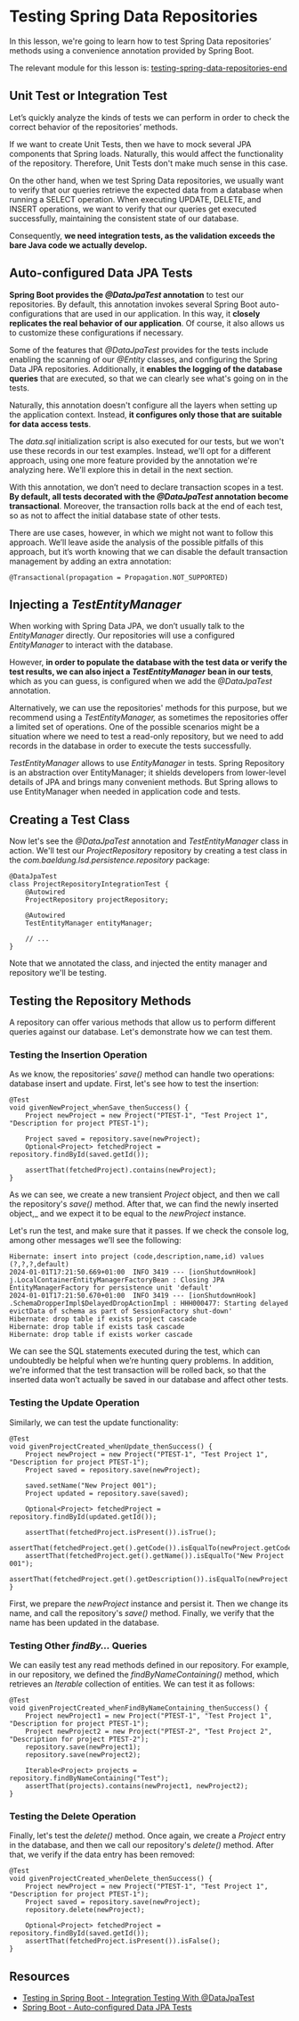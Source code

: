 # Testing Spring Data Repositories

In this lesson, we're going to learn how to test Spring Data repositories’ methods using a convenience annotation provided by Spring Boot.

The relevant module for this lesson is: [testing-spring-data-repositories-end](../code/learn-spring-m3/testing-spring-data-repositories-end)

## Unit Test or Integration Test

Let’s quickly analyze the kinds of tests we can perform in order to check the correct behavior of the repositories’ methods.

If we want to create Unit Tests, then we have to mock several JPA components that Spring loads. Naturally, this would affect the functionality of the repository. Therefore, Unit Tests don't make much sense in this case.

On the other hand, when we test Spring Data repositories, we usually want to verify that our queries retrieve the expected data from a database when running a SELECT operation. When executing UPDATE, DELETE, and INSERT operations, we want to verify that our queries get executed successfully, maintaining the consistent state of our database.

Consequently, **we need integration tests, as the validation exceeds the bare Java code we actually develop.**

## Auto-configured Data JPA Tests

**Spring Boot provides the _@DataJpaTest_ annotation** to test our repositories. By default, this annotation invokes several Spring Boot auto-configurations that are used in our application. In this way, it **closely replicates the real behavior of our application**. Of course, it also allows us to customize these configurations if necessary.

Some of the features that _@DataJpaTest_ provides for the tests include enabling the scanning of our _@Entity_ classes, and configuring the Spring Data JPA repositories. Additionally, it **enables the logging of the database queries** that are executed, so that we can clearly see what's going on in the tests.

Naturally, this annotation doesn't configure all the layers when setting up the application context. Instead, **it configures only those that are suitable for data access tests**.

The _data.sql_ initialization script is also executed for our tests, but we won't use these records in our test examples. Instead, we'll opt for a different approach, using one more feature provided by the annotation we're analyzing here. We'll explore this in detail in the next section.

With this annotation, we don’t need to declare transaction scopes in a test. **By default, all tests decorated with the _@DataJpaTest_ annotation become transactional**. Moreover, the transaction rolls back at the end of each test, so as not to affect the initial database state of other tests.

There are use cases, however, in which we might not want to follow this approach. We’ll leave aside the analysis of the possible pitfalls of this approach, but it’s worth knowing that we can disable the default transaction management by adding an extra annotation:

```
@Transactional(propagation = Propagation.NOT_SUPPORTED)
```

## Injecting a _TestEntityManager_

When working with Spring Data JPA, we don’t usually talk to the _EntityManager_ directly. Our repositories will use a configured _EntityManager_ to interact with the database.

However, **in order to populate the database with the test data or verify the test results, we can also inject a _TestEntityManager_** **bean in our tests**, which as you can guess, is configured when we add the _@DataJpaTest_ annotation.

Alternatively, we can use the repositories' methods for this purpose, but we recommend using a _TestEntityManager,_ as sometimes the repositories offer a limited set of operations. One of the possible scenarios might be a situation where we need to test a read-only repository, but we need to add records in the database in order to execute the tests successfully.

_TestEntityManager_ allows to use _EntityManager_ in tests. Spring Repository is an abstraction over EntityManager; it shields developers from lower-level details of JPA and brings many convenient methods. But Spring allows to use EntityManager when needed in application code and tests.

## Creating a Test Class

Now let's see the _@DataJpaTest_ annotation and _TestEntityManager_ class in action. We'll test our _ProjectRepository_ repository by creating a test class in the _com.baeldung.lsd.persistence.repository_ package:

```
@DataJpaTest
class ProjectRepositoryIntegrationTest {
    @Autowired
    ProjectRepository projectRepository;

    @Autowired
    TestEntityManager entityManager;
    
    // ...
}
```

Note that we annotated the class, and injected the entity manager and repository we'll be testing.

## Testing the Repository Methods

A repository can offer various methods that allow us to perform different queries against our database. Let's demonstrate how we can test them.

### Testing the Insertion Operation

As we know, the repositories’ _save()_ method can handle two operations: database insert and update. First, let's see how to test the insertion:

```
@Test
void givenNewProject_whenSave_thenSuccess() {
    Project newProject = new Project("PTEST-1", "Test Project 1", "Description for project PTEST-1");

    Project saved = repository.save(newProject);
    Optional<Project> fetchedProject = repository.findById(saved.getId());

    assertThat(fetchedProject).contains(newProject);
}
```

As we can see, we create a new transient _Project_ object, and then we call the repository's _save()_ method. After that, we can find the newly inserted object,_ and we expect it to be equal to the _newProject_ instance.

Let's run the test, and make sure that it passes. If we check the console log, among other messages we’ll see the following:

```
Hibernate: insert into project (code,description,name,id) values (?,?,?,default)
2024-01-01T17:21:50.669+01:00  INFO 3419 --- [ionShutdownHook] j.LocalContainerEntityManagerFactoryBean : Closing JPA EntityManagerFactory for persistence unit 'default'
2024-01-01T17:21:50.670+01:00  INFO 3419 --- [ionShutdownHook] .SchemaDropperImpl$DelayedDropActionImpl : HHH000477: Starting delayed evictData of schema as part of SessionFactory shut-down'
Hibernate: drop table if exists project cascade 
Hibernate: drop table if exists task cascade 
Hibernate: drop table if exists worker cascade 
```

We can see the SQL statements executed during the test, which can undoubtedly be helpful when we’re hunting query problems. In addition, we're informed that the test transaction will be rolled back, so that the inserted data won’t actually be saved in our database and affect other tests.

### Testing the Update Operation

Similarly, we can test the update functionality:

```
@Test
void givenProjectCreated_whenUpdate_thenSuccess() {
    Project newProject = new Project("PTEST-1", "Test Project 1", "Description for project PTEST-1");
    Project saved = repository.save(newProject);

    saved.setName("New Project 001");
    Project updated = repository.save(saved);

    Optional<Project> fetchedProject = repository.findById(updated.getId());

    assertThat(fetchedProject.isPresent()).isTrue();
    assertThat(fetchedProject.get().getCode()).isEqualTo(newProject.getCode());
    assertThat(fetchedProject.get().getName()).isEqualTo("New Project 001");
    assertThat(fetchedProject.get().getDescription()).isEqualTo(newProject.getDescription());
}
```

First, we prepare the _newProject_ instance and persist it. Then we change its name, and call the repository's _save()_ method. Finally, we verify that the name has been updated in the database.

### Testing Other _findBy..._ Queries

We can easily test any read methods defined in our repository. For example, in our repository, we defined the _findByNameContaining()_ method, which retrieves an _Iterable_ collection of entities. We can test it as follows:

```
@Test
void givenProjectCreated_whenFindByNameContaining_thenSuccess() {
    Project newProject1 = new Project("PTEST-1", "Test Project 1", "Description for project PTEST-1");
    Project newProject2 = new Project("PTEST-2", "Test Project 2", "Description for project PTEST-2");
    repository.save(newProject1);
    repository.save(newProject2);

    Iterable<Project> projects = repository.findByNameContaining("Test");
    assertThat(projects).contains(newProject1, newProject2);
}
```

### Testing the Delete Operation

Finally, let's test the _delete()_ method. Once again, we create a _Project_ entry in the database, and then we call our repository's _delete()_ method. After that, we verify if the data entry has been removed:

```
@Test
void givenProjectCreated_whenDelete_thenSuccess() {
    Project newProject = new Project("PTEST-1", "Test Project 1", "Description for project PTEST-1");
    Project saved = repository.save(newProject);
    repository.delete(newProject);

    Optional<Project> fetchedProject = repository.findById(saved.getId());
    assertThat(fetchedProject.isPresent()).isFalse();
}
```

## Resources
- [Testing in Spring Boot - Integration Testing With @DataJpaTest](https://www.baeldung.com/spring-boot-testing#integration-testing-with-datajpatest)
- [Spring Boot - Auto-configured Data JPA Tests](https://docs.spring.io/spring-boot/docs/current/reference/htmlsingle/#boot-features-testing-spring-boot-applications-testing-autoconfigured-jpa-test)
